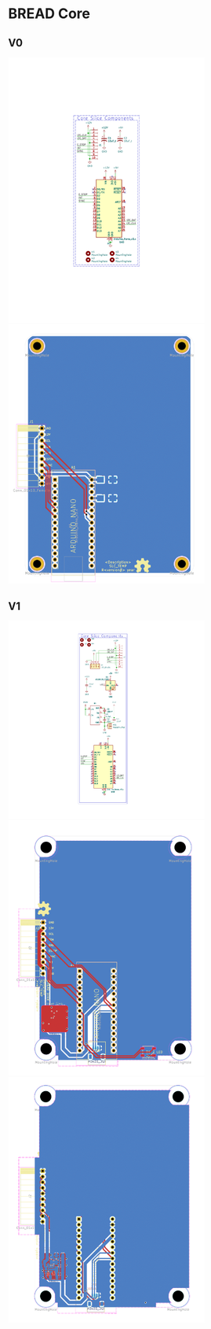 # BREAD Core

## V0

<img src="/docs/bread-core/bread_core_schem_v0.png" alt="BREAD Core Schematic V0" width="400"/>
<img src="/docs/bread-core/bread_core_pcb_v0.png" alt="BREAD Core PCB V0" width="400"/>

## V1

<img src="/docs/bread-core/bread_core_schem_v1.png" alt="BREAD Core Schematic V1" width="400"/>
<img src="/docs/bread-core/bread_core_pcb1_v1.png" alt="BREAD Core PCB1 V1" width="400"/>
<img src="/docs/bread-core/bread_core_pcb2_v1.png" alt="BREAD Core PCB2 V1" width="400"/>
